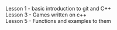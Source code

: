Lesson 1 - basic introduction to git and C++  
Lesson 3 - Games written on c++  
Lesson 5 - Functions and examples to them  